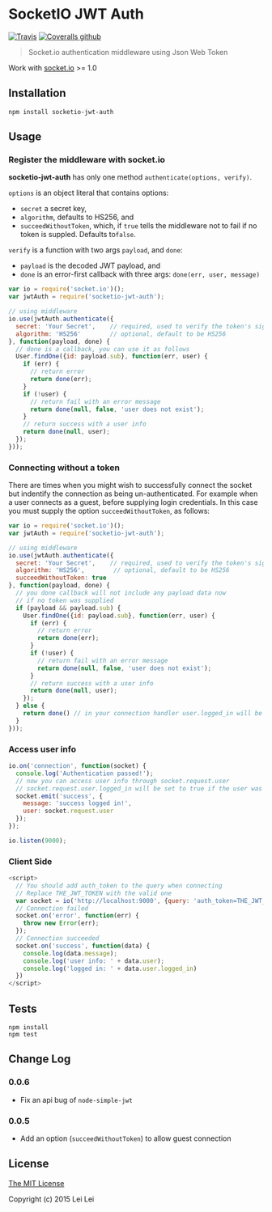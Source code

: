 # SocketIO JWT Auth

[![Travis](https://img.shields.io/travis/adcentury/socketio-jwt-auth.svg)](https://travis-ci.org/adcentury/socketio-jwt-auth) [![Coveralls github](https://img.shields.io/coveralls/github/adcentury/socketio-jwt-auth.svg)](https://coveralls.io/github/adcentury/socketio-jwt-auth)

> Socket.io authentication middleware using Json Web Token

Work with [socket.io](http://socket.io/) >= 1.0

## Installation

```
npm install socketio-jwt-auth
```

## Usage

### Register the middleware with socket.io

__socketio-jwt-auth__ has only one method `authenticate(options, verify)`.

`options` is an object literal that contains options:

* `secret` a secret key,
* `algorithm`, defaults to HS256, and
* `succeedWithoutToken`, which, if `true` tells the middleware not to fail if no token is suppled. Defaults to`false`.

`verify` is a function with two args `payload`, and `done`:

* `payload` is the decoded JWT payload, and
* `done` is an error-first callback with three args: `done(err, user, message)`

```javascript
var io = require('socket.io')();
var jwtAuth = require('socketio-jwt-auth');

// using middleware
io.use(jwtAuth.authenticate({
  secret: 'Your Secret',    // required, used to verify the token's signature
  algorithm: 'HS256'        // optional, default to be HS256
}, function(payload, done) {
  // done is a callback, you can use it as follows
  User.findOne({id: payload.sub}, function(err, user) {
    if (err) {
      // return error
      return done(err);
    }
    if (!user) {
      // return fail with an error message
      return done(null, false, 'user does not exist');
    }
    // return success with a user info
    return done(null, user);
  });
}));
```

### Connecting without a token

There are times when you might wish to successfully connect the socket but indentify the connection as being un-authenticated. For example when a user connects as a guest, before supplying login credentials.  In this case you must supply the option `succeedWithoutToken`, as follows:

```javascript
var io = require('socket.io')();
var jwtAuth = require('socketio-jwt-auth');

// using middleware
io.use(jwtAuth.authenticate({
  secret: 'Your Secret',    // required, used to verify the token's signature
  algorithm: 'HS256',        // optional, default to be HS256
  succeedWithoutToken: true
}, function(payload, done) {
  // you done callback will not include any payload data now
  // if no token was supplied
  if (payload && payload.sub) {
    User.findOne({id: payload.sub}, function(err, user) {
      if (err) {
        // return error
        return done(err);
      }
      if (!user) {
        // return fail with an error message
        return done(null, false, 'user does not exist');
      }
      // return success with a user info
      return done(null, user);
    });
  } else {
    return done() // in your connection handler user.logged_in will be false
  }
}));
```

### Access user info 
```javascript
io.on('connection', function(socket) {
  console.log('Authentication passed!');
  // now you can access user info through socket.request.user
  // socket.request.user.logged_in will be set to true if the user was authenticated
  socket.emit('success', {
    message: 'success logged in!',
    user: socket.request.user
  });
});

io.listen(9000);
```

### Client Side

```javascript
<script>
  // You should add auth_token to the query when connecting
  // Replace THE_JWT_TOKEN with the valid one
  var socket = io('http://localhost:9000', {query: 'auth_token=THE_JWT_TOKEN'});
  // Connection failed
  socket.on('error', function(err) {
    throw new Error(err);
  });
  // Connection succeeded
  socket.on('success', function(data) {
    console.log(data.message);
    console.log('user info: ' + data.user);
    console.log('logged in: ' + data.user.logged_in)
  })
</script>
```

## Tests

```
npm install
npm test
```

## Change Log

### 0.0.6

* Fix an api bug of `node-simple-jwt`

### 0.0.5

* Add an option (`succeedWithoutToken`) to allow guest connection

## License

[The MIT License](http://opensource.org/licenses/MIT)

Copyright (c) 2015 Lei Lei
